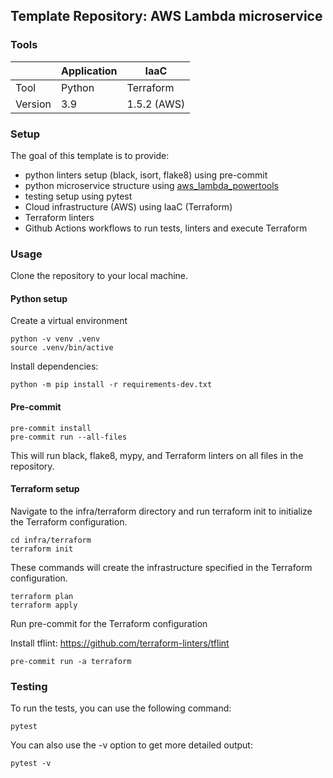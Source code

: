 ## Template Repository: AWS Lambda microservice

### Tools

|         | Application | IaaC        |
|---------|-------------|-------------|
| Tool    | Python      | Terraform   |
| Version | 3.9         | 1.5.2 (AWS) |


### Setup
The goal of this template is to provide:
 - python linters setup (black, isort, flake8) using pre-commit
 - python microservice structure using [aws_lambda_powertools](https://github.com/aws-powertools/powertools-lambda-python)
 - testing setup using pytest
 - Cloud infrastructure (AWS) using IaaC (Terraform)
 - Terraform linters
 - Github Actions workflows to run tests, linters and execute Terraform 


### Usage

Clone the repository to your local machine.

#### Python setup

Create a virtual environment

```shell
python -v venv .venv
source .venv/bin/active
```

Install dependencies:

```shell
python -m pip install -r requirements-dev.txt
```

#### Pre-commit

```shell
pre-commit install
pre-commit run --all-files
```

This will run black, flake8, mypy, and Terraform linters on all files in the repository.


#### Terraform setup

Navigate to the infra/terraform directory and run terraform init to initialize the Terraform configuration.

```shell
cd infra/terraform
terraform init
```

These commands will create the infrastructure specified in the Terraform configuration.

```shell
terraform plan
terraform apply
```

Run pre-commit for the Terraform configuration

Install tflint: https://github.com/terraform-linters/tflint

```shell
pre-commit run -a terraform
```


### Testing

To run the tests, you can use the following command:

```shell
pytest
```

You can also use the -v option to get more detailed output:

```shell
pytest -v
```
